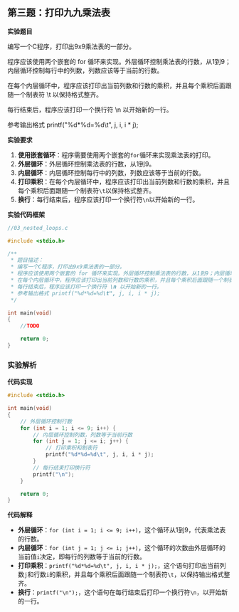 ## 第三题：打印九九乘法表

**实验题目**

编写一个C程序，打印出9x9乘法表的一部分。

程序应该使用两个嵌套的 for 循环来实现。外层循环控制乘法表的行数，从1到9；内层循环控制每行中的列数，列数应该等于当前的行数。

在每个内层循环中，程序应该打印出当前列数和行数的乘积，并且每个乘积后面跟随一个制表符 \t 以保持格式整齐。

每行结束后，程序应该打印一个换行符 \n 以开始新的一行。

参考输出格式 printf("%d*%d=%d\t", j, i, i * j);

**实验要求**

1. **使用嵌套循环**：程序需要使用两个嵌套的`for`循环来实现乘法表的打印。
2. **外层循环**：外层循环控制乘法表的行数，从1到9。
3. **内层循环**：内层循环控制每行中的列数，列数应该等于当前的行数。
4. **打印乘积**：在每个内层循环中，程序应该打印出当前列数和行数的乘积，并且每个乘积后面跟随一个制表符`\t`以保持格式整齐。
5. **换行**：每行结束后，程序应该打印一个换行符`\n`以开始新的一行。

**实验代码框架**

```c
//03_nested_loops.c

#include <stdio.h>

/**
 * 题目描述：
 * 编写一个C程序，打印出9x9乘法表的一部分。
 * 程序应该使用两个嵌套的 for 循环来实现。外层循环控制乘法表的行数，从1到9；内层循环控制每行中的列数，列数应该等于当前的行数。
 * 在每个内层循环中，程序应该打印出当前列数和行数的乘积，并且每个乘积后面跟随一个制表符 \t 以保持格式整齐。
 * 每行结束后，程序应该打印一个换行符 \n 以开始新的一行。
 * 参考输出格式 printf("%d*%d=%d\t", j, i, i * j);
 */

int main(void)
{		
	//TODO

	return 0;
}
```

### 实验解析

**代码实现**

```c
#include <stdio.h>

int main(void)
{
    // 外层循环控制行数
    for (int i = 1; i <= 9; i++) {
        // 内层循环控制列数，列数等于当前行数
        for (int j = 1; j <= i; j++) {
            // 打印乘积和制表符
            printf("%d*%d=%d\t", j, i, i * j);
        }
        // 每行结束打印换行符
        printf("\n");
    }

    return 0;
}
```

**代码解释**

- **外层循环**：`for (int i = 1; i <= 9; i++)`，这个循环从1到9，代表乘法表的行数。
- **内层循环**：`for (int j = 1; j <= i; j++)`，这个循环的次数由外层循环的当前值`i`决定，即每行的列数等于当前的行数。
- **打印乘积**：`printf("%d*%d=%d\t", j, i, i * j);`，这个语句打印出当前列数`j`和行数`i`的乘积，并且每个乘积后面跟随一个制表符`\t`，以保持输出格式整齐。
- **换行**：`printf("\n");`，这个语句在每行结束后打印一个换行符`\n`，以开始新的一行。
